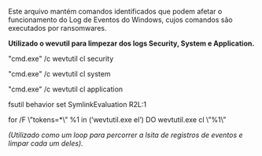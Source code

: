 Este arquivo mantém comandos identificados que podem afetar o funcionamento do Log de Eventos do Windows, cujos comandos são executados por ransomwares. 

**Utilizado o wevutil para limpezar dos logs Security, System e Application.**

"cmd.exe" /c wevtutil cl security

"cmd.exe" /c wevtutil cl system

"cmd.exe" /c wevtutil cl application

fsutil behavior set SymlinkEvaluation R2L:1

for /F \”tokens=*\” %1 in (‘wevtutil.exe el’) DO wevtutil.exe cl \”%1\”

*(Utilizado como um loop para percorrer a lsita de registros de eventos e limpar cada um deles).* 
